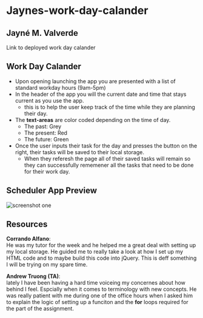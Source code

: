 # Jaynes-work-day-calander
## Jayné M. Valverde
Link to deployed work day calander


## Work Day Calander 
* Upon opening launching the app you are presented with a list of standard workday hours (9am-5pm)
* In the header of the app you will the current date and time that stays current as you use the app. 
    * this is to help the user keep track of the time while they are planning their day. 
* The **text-areas** are color coded depending on the time of day. 
    * The past: Grey 
    * The present: Red
    * The future: Green 
* Once the user inputs their task for the day and presses the button on the right, their tasks will be saved to their local storage. 
    * When they referesh the page all of their saved tasks will remain so they can successfully rememener all the tasks that need to be done for their work day. 



## Scheduler App Preview
![screenshot one](./Assests/workday.png)


## Resources 


**Corrando Alfano**: <br>
He was my tutor for the week and he helped me a great deal with setting up my local storage. He guided me to really take a look at how I set up my HTML code and to maybe build this code into jQuery. This is deff something I will be trying on my spare time. 


**Andrew Truong (TA)**: <br>
lately I have been having a hard time voiceing my concernes about how behind I feel. Espcially when it comes to terminology with new concepts. He was really patient with me during one of the office hours when I asked him to explain the logic of setting up a funciton and the **for** loops required for the part of the assignment. 


